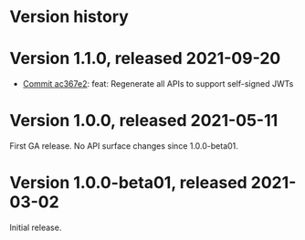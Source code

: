 # Version history

# Version 1.1.0, released 2021-09-20

- [Commit ac367e2](https://github.com/googleapis/google-cloud-dotnet/commit/ac367e2): feat: Regenerate all APIs to support self-signed JWTs

# Version 1.0.0, released 2021-05-11

First GA release. No API surface changes since 1.0.0-beta01.

# Version 1.0.0-beta01, released 2021-03-02

Initial release.
